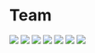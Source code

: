 # Team

<div grid="~ cols-3 gap-2" m="10">
    <img class="w-16" src="/hadrien.jpeg">
    <img class="w-16" src="/guillaume.jpeg">
    <img class="w-16" src="/antoine.png">
    <img class="w-16" src="/alexandre.png">
    <img class="w-16" src="/jerome.jpeg">
    <img class="w-16" src="/jad.jpeg">
    <img class="w-16" src="/kevin.jpeg">
</div>
